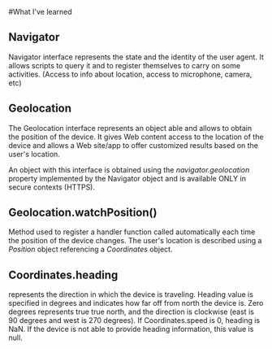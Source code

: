 #What I've learned

## Navigator
Navigator interface represents the state and the identity of the user agent.
It allows scripts to query it and to register themselves to carry on some activities.
(Access to info about location, access to microphone, camera, etc)

## Geolocation
The Geolocation interface represents an object able and allows to obtain the position of the device. 
It gives Web content access to the location of the device and allows a Web site/app to offer customized results based on the user's location.

An object with this interface is obtained using the *navigator.geolocation* property implemented by the Navigator object
and is available ONLY in secure contexts (HTTPS).


## Geolocation.watchPosition()
Method used to register a handler function called automatically each time the position of the device changes. 
The user's location is described using a *Position* object referencing a *Coordinates* object.


## Coordinates.heading
represents the direction in which the device is traveling. 
Heading value is specified in degrees and indicates how far off from north the device is. 
Zero degrees represents true true north, and the direction is clockwise (east is 90 degrees and west is 270 degrees). 
If Coordinates.speed is 0, heading is NaN. If the device is not able to provide heading information, this value is null.